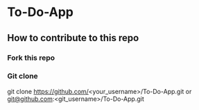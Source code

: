 # To-Do-App

## How to contribute to this repo

### Fork this repo

### Git clone
git clone https://github.com/<your_username>/To-Do-App.git
or
git@github.com:<git_username>/To-Do-App.git